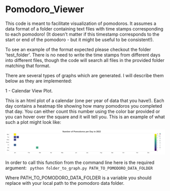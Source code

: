 # Pomodoro_Viewer

This code is meant to facilitate visualization of pomodoros.  It assumes a data
format of a folder containing text files with time stamps corresponding to each
pomodoro! (It doesn't matter if this timestamp corresponds to the start or end
of the pomodoro - but it might be useful to be consistent!).

To see an example of the format expected please checkout the folder
'test_folder'.  There is no need to write the time stamps from different days
into different files, though the code will search all files in the provided
folder matching that format.

There are several types of graphs which are generated. I will describe them
below as they are implemented:

1 - Calendar View Plot.

This is an html plot of a calendar (one per year of data that you have!).  Each
day contains a heatmap tile showing how many pomodoros you completed that day.
You can either count this number using the color bar provided or you can hover
over the square and it will tell you. This is an example of what such a plot
might look like:

![An Example of the Calendar Heatmap Plot](images/calendar_plot_example.png)

In order to call this function from the command line here is the required
argument:
` python folder_to_graph.py PATH_TO_POMODORO_DATA_FOLDER`

Where PATH_TO_POMODORO_DATA_FOLDER is a variable you should replace with your
 local path to the pomodoro data folder. 
